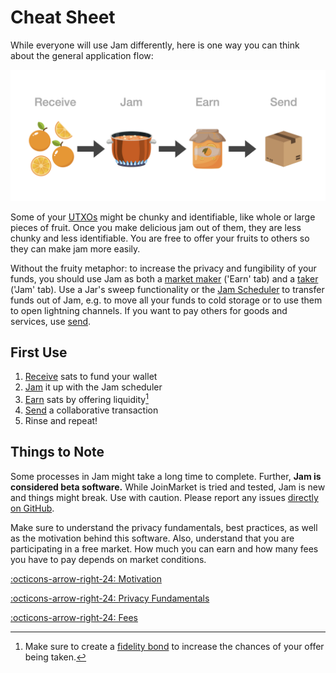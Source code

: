 # Cheat Sheet

While everyone will use Jam differently, here is one way you can think about the
general application flow:

![](../assets/jam-flow.png)

Some of your [UTXOs][utxo] might be chunky and identifiable, like whole or large
pieces of fruit. Once you make delicious jam out of them, they are less chunky
and less identifiable. You are free to offer your fruits to others so they can
make jam more easily.

Without the fruity metaphor: to increase the privacy and fungibility of your
funds, you should use Jam as both a [market maker][maker] ('Earn' tab) and a
[taker][taker] ('Jam' tab). Use a Jar's sweep functionality or the [Jam
Scheduler][jam] to transfer funds out of Jam, e.g. to move all your funds to
cold storage or to use them to open lightning channels. If you want to pay
others for goods and services, use [send][send].

[utxo]: /glossary/#utxo
[maker]: /glossary/#maker
[taker]: /glossary/#taker

## First Use

1. [Receive][receive] sats to fund your wallet
2. [Jam][jam] it up with the Jam scheduler
3. [Earn][earn] sats by offering liquidity[^fnfb]
4. [Send][send] a collaborative transaction
5. Rinse and repeat!

[^fnfb]: Make sure to create a [fidelity bond][fb] to increase the chances of your offer being taken.

[receive]: 01-receive.md
[jam]: 02-jam.md
[earn]: 03-earn.md
[send]: 04-send.md
[fb]: fidelity-bonds.md

## Things to Note

Some processes in Jam might take a long time to complete. Further, **Jam is
considered beta software.** While JoinMarket is tried and tested, Jam is new and
things might break. Use with caution. Please report any issues [directly on
GitHub](https://github.com/joinmarket-webui/joinmarket-webui/issues/new).

Make sure to understand the privacy fundamentals, best practices, as well as the
motivation behind this software. Also, understand that you are participating in
a free market. How much you can earn and how many fees you have to pay depends
on market conditions.

[:octicons-arrow-right-24: Motivation][motivation]

[:octicons-arrow-right-24: Privacy Fundamentals][fundamentals]

[:octicons-arrow-right-24: Fees][fees]

[motivation]: /philosophy/00-motivation
[fundamentals]: /privacy/01-fundamentals
[fees]: /market/fees
